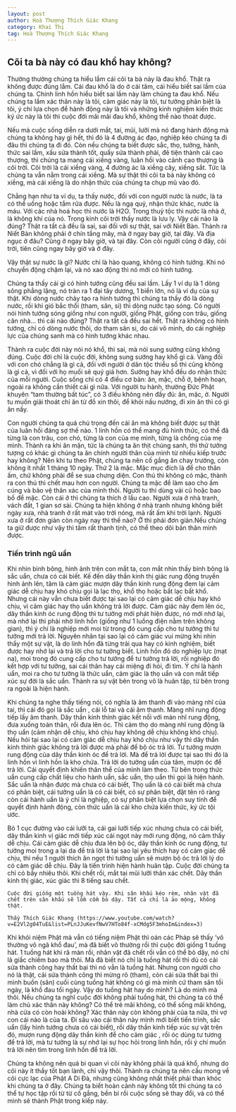 ```yaml
---
layout: post
author: Hoà Thượng Thích Giác Khang 
category: Khai Thị 
tag: Hoà Thượng Thích Giác Khang
---
```

## Cõi ta bà này có đau khổ hay không?

Thường thường chúng ta hiểu lầm cái cõi ta bà này là đau khổ. Thật ra không được đúng lắm. Cái đau khổ là do ở cái tâm, cái hiểu biết sai lầm của chúng ta. Chính linh hồn hiểu biết sai lầm này làm chúng ta đau khổ. Nếu chúng ta lầm xác thân này là tôi, cảm giác này là tôi, tư tưởng phân biệt là tôi, ý chí lựa chọn để hành động này là tôi và những kinh nghiệm kiến thức ký ức này là tôi thì cuộc đời mãi mãi đau khổ, không thể nào thoát được.

Nếu mà cuộc sống diễn ra dưới mắt, tai, mũi, lưỡi mà nó đang hành động mà chúng ta không hay gì hết, thì đó là 4 đường ác đạo, nghiệp kéo chúng ta đi đâu thì chúng ta đi đó. Còn nếu chúng ta biết được sắc, thọ, tưởng, hành, thức sai lầm, xấu sửa thành tốt, quấy sửa thành phải, đê tiện thành cái cao thượng, thì chúng ta mang cái xiềng vàng, luân hồi vào cảnh cao thượng là cõi trời. Cõi trời là cái xiềng vàng, 4 đường ác là xiềng cây, xiềng sắt. Tức là chúng ta vẫn nằm trong cái xiềng. Mà sự thật thì cõi ta bà này không có xiềng, mà cái xiềng là do nhận thức của chúng ta chụp mũ vào đó.

Chằng hạn như ta ví dụ, ta thấy nước, đối với con người nước là nước, là ta có thể uống hoặc tắm rửa được. Nếu là ngạ quỷ, nhận thức khác, nước là máu. Với các nhà hoá học thì nước là H2O. Trong thuỷ tộc thì nước là nhà ở, là không khí của nó. Trong kinh cõi trời thấy nước là lưu ly. Vậy cái nào là đúng? Thật ra tất cả đều là sai, sai đối với sự thật, sai với Niết Bàn. Thành ra Niết Bàn không phải ở chín tầng mây, mà ở ngay bay giờ, tại đây. Và địa ngục ở đâu? Cũng ở ngay bây giờ, và tại đây. Còn cõi người cũng ở đây, cõi trời, tiên cũng ngay bây giờ và ở đây.

Vậy thật sự nước là gì? Nước chỉ là hào quang, không có hình tướng. Khi nó chuyển động chậm lại, và nó xao động thì nó mới có hình tướng.

Chúng ta thấy cái gì có hình tướng cũng đều sai lầm. Lấy 1 ví dụ là 1 dòng sông phẳng lặng, nó tràn ra 1 đại tây dương, 1 biển lớn, nó là ví dụ của sự thật. Khi dòng nước chảy tạo ra hình tướng thì chúng ta thấy đó là dòng nước, rồi khi gió bắc thổi (tham, sân, si) thì dòng nước tạo sóng. Có người nói hình tướng sóng giống như con người, giống Phật, giống con trâu, giống căn nhà… thì cái nào đúng? Thật ra tất cả đều sai hết. Thật ra không có hình tướng, chỉ có dòng nước thôi, do tham sân si, do cái vô minh, do cái nghiệp lực của chúng sanh mà có hình tướng khác nhau.

Thành ra cuộc đời này nói nó khổ, thì sai, mà nói sung sướng cũng không đúng. Cuộc đời chỉ là cuộc đời, không sung sướng hay khổ gì cả. Vàng đối với con chó chẳng là gì cả, đối với người ở dân tộc thiểu số thì cũng không là gì cả, vì đối với họ muối sẽ quý giá hơn. Sướng hay khổ đều do nhận thức của mỗi người. Cuộc sống chỉ có 4 điều cơ bản: ăn, mặc, chỗ ở, bệnh hoạn, ngoài ra không cần thiết cái gì nữa. Với người tu hành, thường Đức Phật khuyên “tam thường bất túc”, có 3 điều không nên đầy đủ: ăn, mặc, ở. Người tu muốn giải thoát chỉ ăn từ đồ xin thôi, để khỏi nấu nướng, đi xin ăn thì có gì ăn nấy.

Con người chúng ta quá chú trọng đến cái ăn mà không biết được sự thật của luân hồi đáng sợ thế nào. 1 linh hồn có thể mang đủ hình thức, có thể đã từng là con trâu, con chó, từng là con của mẹ mình, từng là chồng của mẹ mình. Thành ra khi ăn mặn, tức là chúng ta ăn thịt chúng sanh, thì thử tưởng tượng có khác gì chúng ta ăn chính người thân của mình từ nhiều kiếp trước hay không? Nên khi tu theo Phật, chúng ta nên cố gắng ăn chay trường, còn không ít nhất 1 tháng 10 ngày. Thứ 2 là mặc. Mặc mục đích là để cho thân ấm, chứ không phải để se sua chưng diện. Con thú thì không có mặc, thành ra con thú thì chết mau hơn con người. Chúng ta mặc để làm sao cho ấm cúng và bảo vệ thân xác của mình thôi. Người tu thì dùng vải cũ hoặc bao bố để mặc. Còn cái ở thì chúng ta thích ở lầu cao. Người xưa ở nhà tranh, vách đất, 1 gian sơ sài. Chúng ta hiện không ở nhà tranh nhưng không biết ngày xưa, nhà tranh ở rất mát vào trời nóng, mà rất ấm khi trời lạnh. Người xưa ở rất đơn giản còn ngày nay thì thế nào? Ở thì phải đơn giản.Nếu chúng ta giữ được như vậy thì tâm rất thanh tịnh, có thể theo dõi bản thân mình được.

### Tiến trình ngũ uẩn

Khi nhìn bình bông, hình ảnh trên con mắt ta, con mắt nhìn thấy bình bông là sắc uẩn, chưa có cái biết. Kế đến dây thần kinh thị giác rung động truyền hình ảnh lên, tâm là cảm giác mượn dây thần kinh rung động đem lại cảm giác dễ chịu hay khó chịu gọi là lạc thọ, khổ thọ hoặc bất lạc bất khổ. Nhưng cái này vẫn chưa biết được tại sao lại có cảm giác dễ chịu hay khó chịu, vì cảm giác hay thọ uẩn không trả lời được. Cảm giác này đem lên óc, dây thần kinh óc rung động thì tư tưởng mới phát hiện được, nó mới nhớ lại, mà nhớ lại thì phải nhờ linh hồn (giống như 1 luồng điện nằm trên không gian), thì ý chí là nghiệp mới moi từ trong đó cung cấp cho tư tưởng thì tư tưởng mới trả lời. Nguyên nhân tại sao lại có cảm giác vui mừng khi nhìn thấy một sự vật, là do linh hồn đã từng trải qua hay có kinh nghiệm, biết được hay nhớ lại và trả lời cho tư tưởng biết. Linh hồn đó do nghiệp lực (mạt na), moi trong đó cung cấp cho tư tưởng để tư tưởng trả lời, rồi nghiệp đó kết hợp với tư tưởng, sai cái thân hay cái miệng đi hỏi, đi tìm. Ý chí là hành uẩn, moi ra cho tư tưởng là thức uẩn, cảm giác là thọ uẩn và con mắt tiếp xúc sự đời là sắc uẩn. Thành ra sự vật bên trong vô là huân tập, từ bên trong ra ngoài là hiện hành.

Khi chúng ta nghe thấy tiếng nói, có nghĩa là âm thanh đi vào màng nhĩ của tai, thì cái đó gọi là sắc uẩn , cái lỗ tai và cái âm thanh. Màng nhĩ rung động tiếp lấy âm thanh. Dây thần kinh thính giác kết nối với màn nhĩ rung động, đưa xuống toàn thân, rồi đưa lên óc. Thì cảm thọ do màng nhĩ rung động là thọ uẩn (cảm nhận dễ chịu, khó chịu hay không dễ chịu không khó chịu). Nếu hỏi tại sao lại có cảm giác dễ chịu hay khó chịu như vậy thì dây thần kinh thính giác không trả lời được mà phải để bộ óc trả lời. Tư tưởng mượn rung động của dây thần kinh óc để trả lời. Mà để trả lời được tại sao thì đó là linh hồn vì linh hồn là kho chứa. Trả lời do tưởng uẩn của tâm, mượn óc để trả lời. Cái quyết định khiến thân thể của mình làm theo. Từ bên trong thức uẩn cung cấp chất liệu cho hành uẩn, sắc uẩn, thọ uẩn thì gọi là hiện hành. Sắc uẩn là nhận được mà chưa có cái biết, Thọ uẩn là có cái biết mà chưa có phân biệt, cái tưởng uẩn là có cái biết, có sự phân biệt, đặt tên rõ ràng còn cái hành uẩn là ý chí là nghiệp, có sự phân biệt lựa chọn suy tính để quyết định hành động, còn thức uẩn là cái kho chứa kiến thức, ký ức tội ước.

Bỏ 1 cục đường vào cái lưỡi ta, cái gai lưỡi tiếp xúc nhưng chưa có cái biết, dây thần kinh vị giác mới tiếp xúc cái ngọt này mới rung động, nó cảm thấy dễ chịu. Cái cảm giác dễ chịu đưa lên bộ óc, dây thần kinh óc rung động, tư tưởng moi trong a lại da để trả lời là tại sao lại yêu thích hay có cảm giác dễ chịu, thì nếu 1 người thích ăn ngọt thì tưởng uẩn sẽ mượn bộ óc trả lời lý do có cảm giác dễ chịu. Đây là tiến trình hiện hành huân tập. Cuộc đời chúng ta chỉ có bấy nhiêu thôi. Khi chết rồi, mắt tai mũi lưỡi thân xác chết. Dây thần kinh thị giác, xúc giác thì 8 tiếng sau chết.

```
Cuộc đời giống một tuồng hát vậy. Khi sân khấu kéo rèm, nhân vật đã chết trên sân khấu sẽ lồm cồm bò dậy. Tất cả chỉ là ảo mộng, không thật.

Thầy Thích Giác Khang (https://www.youtube.com/watch?v=E2Vl2g04TuE&list=PLnJJuKevfNwV7HTo84f-xCMdg5F3mhoIm&index=3)
```

Khi khỏi niệm Phật mà vẫn có tiếng niệm Phật thì oán các Pháp sẽ thấy ‘vô thường vô ngã khổ đau’, mà đã biết vô thường rồi thì cuộc đời giống 1 tuồng hát. 1 tuồng hát khi rã màn rồi, nhân vật đã chết rồi vẫn có thể bò dậy, nó chỉ là giấc chiêm bao mà thôi. Mà đã biết nó chỉ là tuồng hát rồi thì dù có cải sửa thành công hay thất bại thì nó vẫn là tuồng hát. Nhưng con người cho nó là thật, cải sửa thành công thì mừng rõ (tham), còn cải sửa thất bại thì mình buồn (sân) cuối cùng tuồng hát không có gì mà mình cứ tham sân tối ngày, là khổ đau tối ngày. Vậy do tuồng hát hay do mình? Là do mình mà thôi. Nếu chúng ta nghĩ cuộc đời không phải tuồng hát, thì chúng ta có thể làm chủ xác thân này không? Có thể trẻ mãi không, có thể sống mãi không, nhà cửa có còn hoài không? Xác thân này còn không phải của ta nữa, thì vợ con cái nào là của ta. Đi sâu vào cái thân này mình mới biết tiến trình, sắc uẩn (lấy hình tướng chưa có cái biết), rồi dây thần kinh tiếp xúc sự vật trên đó, mượn rung động dây thần kinh để cho cảm giác , rồi óc dùng tư tương để trả lời, mà tư tưởng là sự nhớ lại sự học hỏi trong linh hồn, rồi ý chí muốn trả lời nên tìm trong linh hồn để trả lời.

Chúng ta không nên quá bi quan vì cõi này không phải là quá khổ, nhưng do cõi này ít thầy tốt bạn lành, chỉ vậy thôi. Thành ra chúng ta nên cầu mong về cõi cực lạc của Phật A Di Đà, nhưng cũng không nhất thiết phải than khóc khi chúng ta ở đây. Chúng ta biết hoàn cảnh này không tốt thì chúng ta có thể tự học tập rồi từ từ cố gắng, bền bỉ rồi cuộc sống sẽ thay đổi, và có thể mình sẽ thành Phật trong kiếp này.

